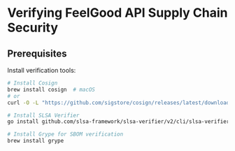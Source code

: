 # Verifying FeelGood API Supply Chain Security

## Prerequisites

Install verification tools:
```bash
# Install Cosign
brew install cosign  # macOS
# or
curl -O -L "https://github.com/sigstore/cosign/releases/latest/download/cosign-linux-amd64"

# Install SLSA Verifier
go install github.com/slsa-framework/slsa-verifier/v2/cli/slsa-verifier@latest

# Install Grype for SBOM verification
brew install grype
```

